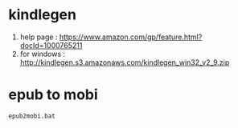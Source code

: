 # kindlegen
1. help page : https://www.amazon.com/gp/feature.html?docId=1000765211
2. for windows : http://kindlegen.s3.amazonaws.com/kindlegen_win32_v2_9.zip

# epub to mobi
`epub2mobi.bat`